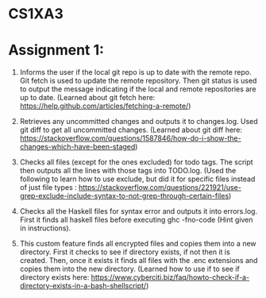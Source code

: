 # CS1XA3

# Assignment 1:

1. Informs the user if the local git repo is up to date with the remote repo. Git fetch is used to update the remote repository. Then git status is used to output the message indicating if the local and remote repositories are up to date.
(Learned about git fetch here: https://help.github.com/articles/fetching-a-remote/)

2. Retrieves any uncommitted changes and outputs it to changes.log. Used git diff to get all uncommitted changes.
(Learned about git diff here: https://stackoverflow.com/questions/1587846/how-do-i-show-the-changes-which-have-been-staged)

3. Checks all files (except for the ones excluded) for todo tags. The script then outputs all the lines with those tags into TODO.log.
(Used the following to learn how to use exclude, but did it for specific files instead of just file types : https://stackoverflow.com/questions/221921/use-grep-exclude-include-syntax-to-not-grep-through-certain-files)

4. Checks all the Haskell files for syntax error and outputs it into errors.log. First it finds all haskell files before executing ghc -fno-code (Hint given in instructions).

5. This custom feature finds all encrypted files and copies them into a new directory. First it checks to see if directory exists, if not then it is created. Then, once it exists it finds all files with the .enc extensions and copies them into the new directory.
(Learned how to use if to see if directory exists here: https://www.cyberciti.biz/faq/howto-check-if-a-directory-exists-in-a-bash-shellscript/)
